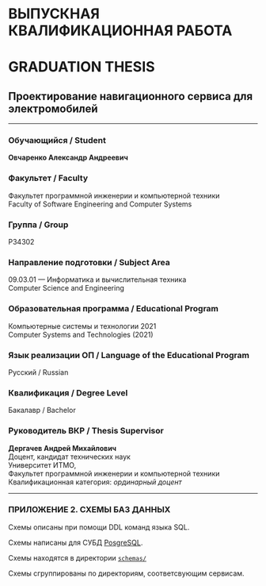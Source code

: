 # ВЫПУСКНАЯ КВАЛИФИКАЦИОННАЯ РАБОТА  
# GRADUATION THESIS  

## Проектирование навигационного сервиса для электромобилей  

---

### Обучающийся / Student  
**Овчаренко Александр Андреевич**

### Факультет / Faculty  
Факультет программной инженерии и компьютерной техники  
Faculty of Software Engineering and Computer Systems

### Группа / Group  
P34302

### Направление подготовки / Subject Area  
09.03.01 — Информатика и вычислительная техника  
Computer Science and Engineering

### Образовательная программа / Educational Program  
Компьютерные системы и технологии 2021  
Computer Systems and Technologies (2021)

### Язык реализации ОП / Language of the Educational Program  
Русский / Russian

### Квалификация / Degree Level  
Бакалавр / Bachelor

### Руководитель ВКР / Thesis Supervisor  
**Дергачев Андрей Михайлович**  
Доцент, кандидат технических наук  
Университет ИТМО,  
Факультет программной инженерии и компьютерной техники  
Квалификационная категория: *ординарный доцент*

---

### ПРИЛОЖЕНИЕ 2. СХЕМЫ БАЗ ДАННЫХ

Схемы описаны при помощи DDL команд языка SQL. 

Схемы написаны для СУБД [PosgreSQL](https://www.postgresql.org/). 

Схемы находятся в директории [`schemas/`](./schemas/)

Схемы сгруппированы по директориям, соответсвующим сервисам.


